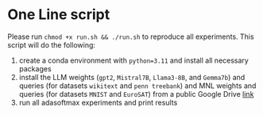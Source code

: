 # One Line script
Please run `chmod +x run.sh && ./run.sh` to reproduce all experiments. This script will do the following:
1. create a conda environment with `python=3.11` and install all necessary packages
2. install the LLM weights (`gpt2`, `Mistral7B`, `Llama3-8B`, and `Gemma7b`) and queries (for datasets `wikitext` and `penn treebank`) and MNL weights and queries (for datasets `MNIST` and `EuroSAT`) from a public Google Drive [link](https://drive.google.com/drive/folders/1aiCuaO9lyvaLyaZMdscgWyx0qz28FbJQ?usp=drive_link)
3. run all adasoftmax experiments and print results 
